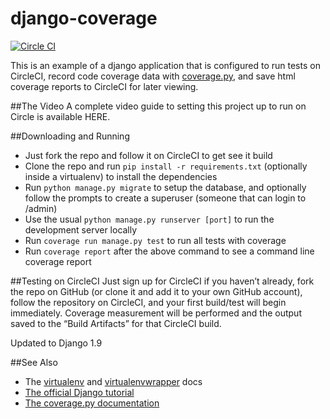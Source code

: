 django-coverage
===============

[![Circle CI](https://circleci.com/gh/circleci/django-coverage.png?style=badge&circle-token=dfcbc4d5ddc5ebd9dc3e408c83bab3233b3c2617)](https://circleci.com/gh/circleci/django-coverage)

This is an example of a django application that is configured to run tests on CircleCI, record code coverage data with [coverage.py](http://nedbatchelder.com/code/coverage/), and save html coverage reports to CircleCI for later viewing.

##The Video
A complete video guide to setting this project up to run on Circle is available HERE.

##Downloading and Running
* Just fork the repo and follow it on CircleCI to get see it build
* Clone the repo and run `pip install -r requirements.txt` (optionally inside a virtualenv) to install the dependencies
* Run `python manage.py migrate` to setup the database, and optionally follow the prompts to create a superuser (someone that can login to /admin)
* Use the usual `python manage.py runserver [port]` to run the development server locally
* Run `coverage run manage.py test` to run all tests with coverage
* Run `coverage report` after the above command to see a command line coverage report

##Testing on CircleCI
Just sign up for CircleCI if you haven’t already, fork the repo on GitHub (or clone it and add it to your own GitHub account), follow the repository on CircleCI, and your first build/test will begin immediately. Coverage measurement will be performed and the output saved to the “Build Artifacts” for that CircleCI build.

Updated to Django 1.9

##See Also
* The [virtualenv](http://virtualenv.readthedocs.org/en/latest/) and [virtualenvwrapper](http://virtualenvwrapper.readthedocs.org/en/latest/) docs
* [The official Django tutorial](https://docs.djangoproject.com/en/1.7/intro/tutorial01/)
* [The coverage.py documentation](http://nedbatchelder.com/code/coverage/)
